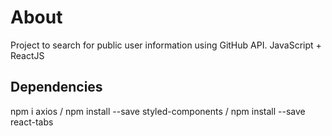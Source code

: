 # About

Project to search for public user information using GitHub API. JavaScript + ReactJS

## Dependencies

npm i axios / 
npm install --save styled-components / 
npm install --save react-tabs